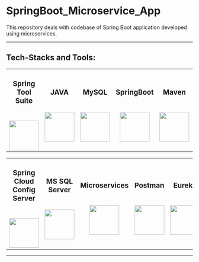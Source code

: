 # SpringBoot_Microservice_App
This repository deals with codebase of Spring Boot application developed using microservices.

<hr>

<h2>Tech-Stacks and Tools:</h2>
<table width = 100%>
<tbody>
<tr align="top">
<td width="40%" align="center">
<h3 dir="auto"><span>Spring Tool Suite</span><br><br></h3>
<a><img src="https://spring.io/img/projects/spring-tool.svg" height = "80" width = "80"></a>
</td>
<td width="40%" align="center">
<h3 dir="auto"><span>JAVA</span><br><br></h3>
<a><img src="https://cdn-icons-png.flaticon.com/512/5968/5968282.png" height = "80" width = "80"></a>
</td>
<td width="40%" align="center">
<h3 dir="auto"><span>MySQL</span><br><br></h3>
<a><img src="https://www.freepnglogos.com/uploads/logo-mysql-png/logo-mysql-mysql-logo-png-images-are-download-crazypng-21.png" height = "80" width = "80"></a>
</td>
<td width="40%" align="center">
<h3 dir="auto"><span>SpringBoot</span><br><br></h3>
<a><img src="https://res.cloudinary.com/startup-grind/image/upload/c_fill,dpr_2.0,f_auto,g_center,q_auto:good/v1/gcs/platform-data-dsc/events/spring-boot-1_5zDxm9B.jpg" height = "80" width = "80"></a>
</td>
<td width="40%" align="center">
<h3 dir="auto"><span>Maven</span><br><br></h3>
<a><img src="https://w7.pngwing.com/pngs/130/892/png-transparent-apache-tomcat-apache-http-server-web-server-java-servlet-javaserver-pages-others-miscellaneous-text-logo-thumbnail.png" height = "80" width = "80"></a>
</td>
<td width="40%" align="center">
<h3 dir="auto"><span>Hibernate</span><br><br></h3>
<a><img src="https://www.javatpoint.com/images/hibernate/hibernate2.png" height = "80" width = "80"></a>
</td>
<td width="40%" align="center">
<h3 dir="auto"><span>API Gateway</span><br><br></h3>
<a><img src="https://www.clipartmax.com/png/middle/195-1955710_api-gateway-icon-assertible-logo-aws-api-gateway-logo.png" height = "80" width = "80"></a>
</td>
</tr>
</td>
</tr>
</tbody>
</table>

<table width = 100%>
<tbody>
<tr align="top">
<td width="40%" align="center">
<h3 dir="auto"><span>Spring Cloud Config Server</span><br><br></h3>
<a><img src="https://dz2cdn1.dzone.com/storage/temp/8622838-springcloud.png" height = "80" width = "80"></a>
</td>
<td width="40%" align="center">
<h3 dir="auto"><span>MS SQL Server</span><br><br></h3>
<a><img src="https://cdn-icons-png.flaticon.com/512/5968/5968409.png" height = "80" width = "80"></a>
</td>
<td width="40%" align="center">
<h3 dir="auto"><span>Microservices</span><br><br></h3>
<a><img src="https://encrypted-tbn0.gstatic.com/images?q=tbn:ANd9GcTJS5IT1VROiAK48oyr6w7hd5Ktw-ZZl3L8jA&usqp=CAU" height = "80" width = "80"></a>
</td>
<td width="40%" align="center">
<h3 dir="auto"><span>Postman</span><br><br></h3>
<a><img src="https://img.uxwing.com/wp-content/themes/uxwing/download/brands-social-media/postman-icon.png" height = "80" width = "80"></a>
</td>
<td width="40%" align="center">
<h3 dir="auto"><span> Eureka </span><br><br></h3>
<a><img src="https://4.bp.blogspot.com/-trV5mHmQdfE/XBZ8OmhhdwI/AAAAAAAAITA/jcJgWXbOy3AHO89lwV0SIrcepN-3d25BwCLcBGAs/s1600/GvuCOnQi_400x400.jpg" height = "80" width = "80"></a>
</td>
<td width="40%" align="center">
<h3 dir="auto"><span>Zipkin</span><br><br></h3>
<a><img src="https://zipkin.io/public/favicon.ico" height = "80" width = "80"></a>
</td>
</tr>
</td>
</tr>
</tbody>
</table>

<hr>
